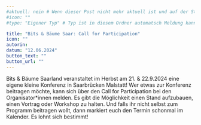 ```yaml
---
#aktuell: nein # Wenn dieser Post nicht mehr aktuell ist und auf der Startseite angezeigt werden soll, kann das # entfernt werden
#icon: ""
#type: "Eigener Typ" # Typ ist in diesem Ordner automatsch Meldung kann aber hier überschrieben werden z.B. mit "Veröffentlichung" - der Typ erscheint in der Kachel

title: "Bits & Bäume Saar: Call for Participation"
icon: ""
autorin:
datum: "12.06.2024"
button_text: ""
button_url: ""
---
```

Bits & Bäume Saarland veranstaltet im Herbst am 21. & 22.9.2024 eine eigene kleine Konferenz in Saarbrücken Malstatt! Wer etwas zur Konferenz beitragen möchte, kann sich über den Call for Participation bei den Organisator*innen melden. Es gibt die Möglichkeit einen Stand aufzubauen, einen Vortrag oder Workshop zu halten. Und falls ihr nicht selbst zum Programm beitragen wollt, dann markiert euch den Termin schonmal im Kalender. Es lohnt sich bestimmt!

